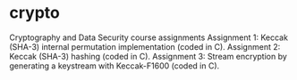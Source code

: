 crypto
======

Cryptography and Data Security course assignments
Assignment 1: Keccak (SHA-3) internal permutation implementation (coded in C).
Assignment 2: Keccak (SHA-3) hashing (coded in C).
Assignment 3: Stream encryption by generating a keystream with Keccak-F1600 (coded in C).
